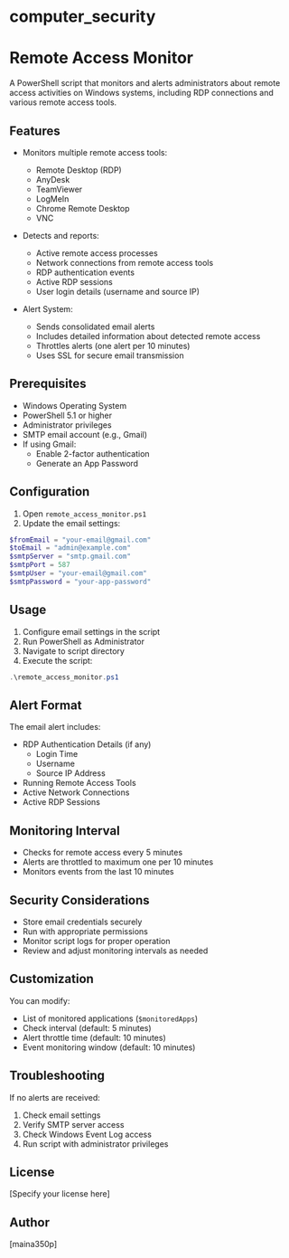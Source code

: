 # computer_security

# Remote Access Monitor

A PowerShell script that monitors and alerts administrators about remote access activities on Windows systems, including RDP connections and various remote access tools.

## Features

- Monitors multiple remote access tools:
  - Remote Desktop (RDP)
  - AnyDesk
  - TeamViewer
  - LogMeIn
  - Chrome Remote Desktop
  - VNC

- Detects and reports:
  - Active remote access processes
  - Network connections from remote access tools
  - RDP authentication events
  - Active RDP sessions
  - User login details (username and source IP)

- Alert System:
  - Sends consolidated email alerts
  - Includes detailed information about detected remote access
  - Throttles alerts (one alert per 10 minutes)
  - Uses SSL for secure email transmission

## Prerequisites

- Windows Operating System
- PowerShell 5.1 or higher
- Administrator privileges
- SMTP email account (e.g., Gmail)
- If using Gmail:
  - Enable 2-factor authentication
  - Generate an App Password

## Configuration

1. Open `remote_access_monitor.ps1`
2. Update the email settings:
```powershell
$fromEmail = "your-email@gmail.com"
$toEmail = "admin@example.com"
$smtpServer = "smtp.gmail.com"
$smtpPort = 587
$smtpUser = "your-email@gmail.com"
$smtpPassword = "your-app-password"
```

## Usage

1. Configure email settings in the script
2. Run PowerShell as Administrator
3. Navigate to script directory
4. Execute the script:
```powershell
.\remote_access_monitor.ps1
```

## Alert Format

The email alert includes:
- RDP Authentication Details (if any)
  - Login Time
  - Username
  - Source IP Address
- Running Remote Access Tools
- Active Network Connections
- Active RDP Sessions

## Monitoring Interval

- Checks for remote access every 5 minutes
- Alerts are throttled to maximum one per 10 minutes
- Monitors events from the last 10 minutes

## Security Considerations

- Store email credentials securely
- Run with appropriate permissions
- Monitor script logs for proper operation
- Review and adjust monitoring intervals as needed

## Customization

You can modify:
- List of monitored applications (`$monitoredApps`)
- Check interval (default: 5 minutes)
- Alert throttle time (default: 10 minutes)
- Event monitoring window (default: 10 minutes)

## Troubleshooting

If no alerts are received:
1. Check email settings
2. Verify SMTP server access
3. Check Windows Event Log access
4. Run script with administrator privileges

## License

[Specify your license here]

## Author

[maina350p]
